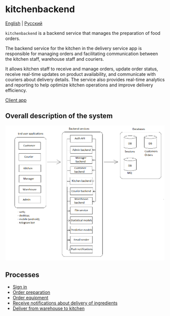 # kitchenbackend

[English](kitchenbackend.md) | [Русский](kitchenbackend.ru.md)

`kitchenbackend` is a backend service that manages the preparation of food orders. 

The backend service for the kitchen in the delivery service app is responsible for managing orders and facilitating communication between the kitchen staff, warehouse staff and couriers. 

It allows kitchen staff to receive and manage orders, update order status, receive real-time updates on product availability, and communicate with couriers about delivery details. 
The service also provides real-time analytics and reporting to help optimize kitchen operations and improve delivery efficiency.

[Client app](../frontend/kitchenclient.md)

## Overall description of the system 

![system_overall](../img/system_overall.png)

## Processes 

- [Sign in](../processes/auth/signin.md)
- [Order preparation](../processes/kitchen/preparemeal.md)
- [Order equipment](../processes/kitchen/requestequipment.md)
- [Receive notifications about delivery of ingredients](../processes/kitchen/notificationsaboutingredients.md)
- [Deliver from warehouse to kitchen](../processes/warehouse/wh2kitchen.md)
